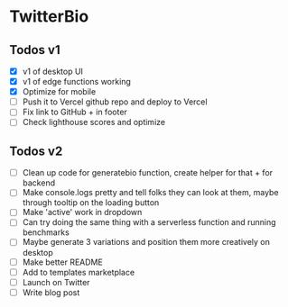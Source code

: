 # TwitterBio

## Todos v1

- [x] v1 of desktop UI
- [x] v1 of edge functions working
- [x] Optimize for mobile
- [ ] Push it to Vercel github repo and deploy to Vercel
- [ ] Fix link to GitHub + in footer
- [ ] Check lighthouse scores and optimize

## Todos v2

- [ ] Clean up code for generatebio function, create helper for that + for backend
- [ ] Make console.logs pretty and tell folks they can look at them, maybe through tooltip on the loading button
- [ ] Make 'active' work in dropdown
- [ ] Can try doing the same thing with a serverless function and running benchmarks
- [ ] Maybe generate 3 variations and position them more creatively on desktop
- [ ] Make better README
- [ ] Add to templates marketplace
- [ ] Launch on Twitter
- [ ] Write blog post
